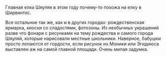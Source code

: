 Главная елка Шяуляя в этом году почему-то похожа на елку в Ширвинтос.

Все остальное так же, как и в других городах: рождественская ярмарка, киоски со сладостями, фотозоны. Из необычных украшений разве что фонари с рисунками на тему рождества и самого города Шяуляй, которые нарисовали местные школьники. Наверное, бабушки просто лопаются от гордости, если рисунок их Моники или Эгидиюса выставлен аж на самой главной площади. Очень милая задумка.


